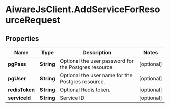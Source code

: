 # AiwareJsClient.AddServiceForResourceRequest

## Properties

Name | Type | Description | Notes
------------ | ------------- | ------------- | -------------
**pgPass** | **String** | Optional the user password for the Postgres resource. | [optional] 
**pgUser** | **String** | Optional the user name for the Postgres resource. | [optional] 
**redisToken** | **String** | Optional Redis token. | [optional] 
**serviceId** | **String** | Service ID | [optional] 


